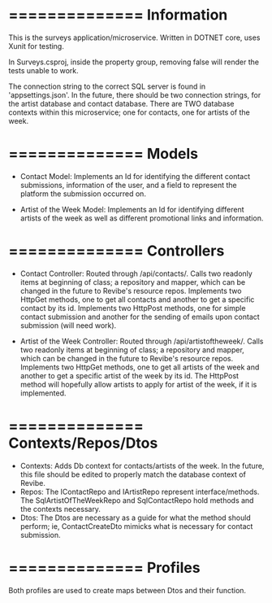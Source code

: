 ==============
Information
==============
This is the surveys application/microservice.
Written in DOTNET core, uses Xunit for testing.

In Surveys.csproj, inside the property group, removing 
<GenerateProgramFile>false</GenerateProgramFile> will render the tests
unable to work.

The connection string to the correct SQL server is found in 'appsettings.json'.
In the future, there should be two connection strings, for the artist database
and contact database.
There are TWO database contexts within this microservice; one for contacts, one
for artists of the week.


==============
Models
==============
- Contact Model:
Implements an Id for identifying the different contact submissions, information of
the user, and a field to represent the platform the submission occurred on.

- Artist of the Week Model:
Implements an Id for identifying different artists of the week as well as different promotional links and information.


==============
Controllers
==============
- Contact Controller:
Routed through /api/contacts/. Calls two readonly items at beginning of class; a 
repository and mapper, which can be changed in the future to Revibe's resource
repos.
Implements two HttpGet methods, one to get all contacts and another to get
a specific contact by its id. 
Implements two HttpPost methods, one for simple contact submission and another
for the sending of emails upon contact submission (will need work).

- Artist of the Week Controller:
Routed through /api/artistoftheweek/. Calls two readonly items at beginning of class; a repository and mapper, which can be changed in the future to Revibe's resource
repos.
Implements two HttpGet methods, one to get all artists of the week and another to get
a specific artist of the week by its id.
The HttpPost method will hopefully allow artists to apply for artist of the week, if
it is implemented.


==============
Contexts/Repos/Dtos
==============
- Contexts:
Adds Db context for contacts/artists of the week. In the future, this file should be edited to properly match the database context of Revibe.
- Repos:
The IContactRepo and IArtistRepo represent interface/methods.
The SqlArtistOfTheWeekRepo and SqlContactRepo hold methods and the contexts necessary.
- Dtos:
The Dtos are necessary as a guide for what the method should perform; ie, 
ContactCreateDto mimicks what is necessary for contact submission.


==============
Profiles
==============
Both profiles are used to create maps between Dtos and their function.
